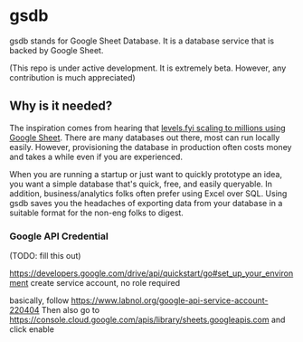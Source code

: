 # gsdb

gsdb stands for Google Sheet Database. It is a database service that is backed by Google Sheet.

(This repo is under active development. It is extremely beta. However, any contribution is much appreciated)

## Why is it needed?

The inspiration comes from hearing that [levels.fyi scaling to millions using Google Sheet](https://www.levels.fyi/blog/scaling-to-millions-with-google-sheets.html). There are many databases out there, most can run locally easily. However, provisioning the database in production often costs money and takes a while even if you are experienced.

When you are running a startup or just want to quickly prototype an idea, you want a simple database that's quick, free, and easily queryable. In addition, business/analytics folks often prefer using Excel over SQL. Using gsdb saves you the headaches of exporting data from your database in a suitable format for the non-eng folks to digest.


### Google API Credential

(TODO: fill this out)

https://developers.google.com/drive/api/quickstart/go#set_up_your_environment
create service account, no role required

basically, follow https://www.labnol.org/google-api-service-account-220404
Then also go to https://console.cloud.google.com/apis/library/sheets.googleapis.com and click enable
